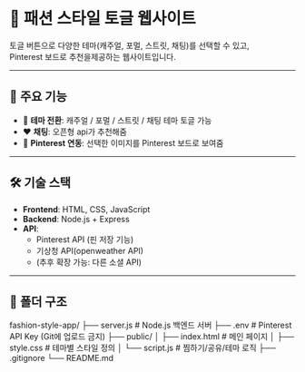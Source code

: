 # 👕 패션 스타일 토글 웹사이트

토글 버튼으로 다양한 테마(캐주얼, 포멀, 스트릿, 채팅)를 선택할 수 있고,  
Pinterest 보드로 추천을제공하는 웹사이트입니다.  

---

## 🚀 주요 기능
- 🎨 **테마 전환**: 캐주얼 / 포멀 / 스트릿 / 채팅 테마 토글 가능  
- ❤️ **채팅**: 오픈형 api가 추천해줌
- 📌 **Pinterest 연동**: 선택한 이미지를 Pinterest 보드로 보여줌

---

## 🛠 기술 스택
- **Frontend**: HTML, CSS, JavaScript  
- **Backend**: Node.js + Express  
- **API**: 
  - Pinterest API (핀 저장 기능)
  - 기상청 API(openweather API)
  - (추후 확장 가능: 다른 소셜 API)  

---

## 📂 폴더 구조
fashion-style-app/
├── server.js # Node.js 백엔드 서버
├── .env # Pinterest API Key (Git에 업로드 금지)
├── public/
│ ├── index.html # 메인 페이지
│ ├── style.css # 테마별 스타일 정의
│ └── script.js # 찜하기/공유/테마 로직
├── .gitignore
└── README.md
